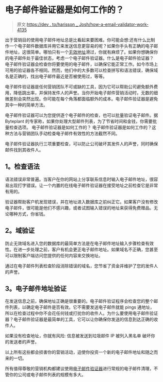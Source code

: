# 电子邮件验证器是如何工作的？

> 原文:[https://dev . to/harisson _ Josh/how-a-email-validator-work-4135](https://dev.to/harisson_josh/how-does-an-email-validator-work-4135)

出于营销目的使用电子邮件地址总是比看起来要困难。你可能会想:还有什么比制作一个电子邮件数据库并用它来发送信息更容易的呢？如果你手头有正确的电子邮件地址，这很简单。哪怕只有一个[无效地址](https://medium.com/@ico_snovio/5-causes-of-invalid-emails-or-why-you-should-always-verify-all-your-leads-9f15e90d9706)滑过，你就有麻烦了。如果你想确保你的电子邮件处于最佳状态，考虑一个电子邮件验证器。什么是电子邮件验证器？
电子邮件验证器会检查你将要使用的电子邮件，以确保它能正常工作。如今市场上可用的验证器各不相同。然而，他们中的大多数可以检查拼写和语法错误，确保域名是正确的，找出电子邮件最近是否被使用过，等等。

电子邮件验证器是任何营销团队不可或缺的工具，因为它可以帮助公司避免额外费用，降低跳出率，并保持发件人的声誉。当你开始电子邮件营销活动时，无数的细微差别会突然出现。你可能在每个角落都面临额外的成本。电子邮件验证器是避免其中一种的简单方法。

电子邮件验证器可以为您提供逐个电子邮件的检查，也可以批量验证电子邮件。据 Byteplant 的专家称，如果你处理大型邮件列表，为了节省时间和金钱，你需要批量检查选项。
电子邮件验证器是如何工作的？
电子邮件验证器是如何工作的？这种方法与营销团队手动检查电子邮件有效性的方法截然不同。

电子邮件验证器执行三项重要检查，可以防止公司破坏其发件人的声誉，同时确保邮件找到其收件人。

## [](#1-checking-syntax)1。检查语法

语法错误非常普遍。当客户在你的网站上分享联系信息时输入电子邮件地址，很容易出现打字错误。让一个内置的在线电子邮件验证器在接受地址之前检查它是非常有用的。

验证器帮助客户机发现错误，并在地址进入数据库之前纠正它。如果客户没有修改电子邮件，很可能是他们不感兴趣，或者试图输入错误的地址来获得免费赠品。无论哪种方式，你省钱。

## [](#2-domain-validation)2。域验证

防止无效域名进入您的数据库的最简单方法是在电子邮件地址输入步骤检查有效性。在进一步处理之前，客户有机会更正电子邮件地址。如果域名不正确，您甚至可以限制客户端访问您提供的任何内容来交换地址。

通过在电子邮件列表检查阶段消除错误的域名，您节省了资金并维护了您的发件人的声誉。

## [](#3-email-address-verification)3。电子邮件地址验证

在发送信息之前，确保地址正确是很重要的。电子邮件验证程序会检查您的整个邮件列表，以确定电子邮件是否有效。它不需要发送电子邮件就能 pings 通地址，所以在检查过程中你不会花任何钱或打扰你的收件人。为什么要使用电子邮件验证器？电子邮件验证器是最简单的工具，它可以让你确保你发送的信息到达正确的收件人。

如果没有检查地址，你就有风险:
信息被发送到垃圾邮件
IP 被列入黑名单
破坏你的发送者的声誉。

以上所有这些都会损害你的营销活动，迫使你投资一个新的电子邮件地址和随之而来的一切。

所有值得尊敬的营销机构都建议使用[电子邮件验证器](https://techendo.com/post/the-best-email-validators-in-2019-top-3-email-address-checkers.html)进行常规的电子邮件清理，不管你的公司或电子邮件列表的规模有多大。
